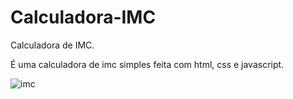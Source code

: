 # Calculadora-IMC
Calculadora de IMC.

<p>É uma calculadora de imc simples feita com html, css e javascript.</p>

![imc](https://user-images.githubusercontent.com/68513456/171444238-4cbbd3e6-4745-4a1f-992f-3695696d9bb8.png)
